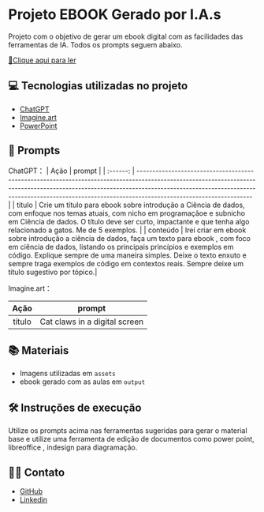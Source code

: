 # Projeto EBOOK Gerado por I.A.s

Projeto com o objetivo de gerar um ebook digital com as facilidades das ferramentas de IA. Todos os prompts
seguem abaixo.

<a href="https://github.com/Christian-Matheus/Ebook_com_chatGPT/blob/main/output/Ebook_com_ChatGPT_Christian_Matheus.pdf" title="View PDF now"> 📕Clique aqui para ler</a>

## 💻 Tecnologias utilizadas no projeto

- [ChatGPT](https://chat.openai.com/) 
- [Imagine.art](https://www.imagine.art/)
- [PowerPoint](https://www.microsoft.com/en/microsoft-365/powerpoint)

## 🧠 Prompts


ChatGPT：
|   Ação   | prompt                                                                                                                                                                                                                                                                         |
| :------: | ------------------------------------------------------------------------------------------------------------------------------------------------------------------------------------------------------------------------------------------------------------------------------ |
|  título  | Crie um título para ebook sobre introdução a Ciência de dados, com enfoque nos temas atuais, com nicho em programaçãoe e subnicho em Ciência de dados. O título deve ser curto, impactante e que tenha algo relacionado a gatos. Me de 5 exemplos.                                                        |
| conteúdo | Irei criar em ebook sobre introdução a ciência de dados, faça um texto para ebook , com foco em ciência de dados, listando os principais princípios e exemplos em código. Explique sempre de uma maneira simples. Deixe o texto enxuto e sempre traga exemplos de código em contextos reais. Sempre deixe um título sugestivo por tópico.|

Imagine.art：

|  Ação  | prompt                                                                                 |
| :----: | -------------------------------------------------------------------------------------- |
| título | Cat claws in a digital screen |

## 📚 Materiais

- Imagens utilizadas em `assets`
- ebook gerado com as aulas em `output`

## 🛠️ Instruções de execução

Utilize os prompts acima nas ferramentas sugeridas para gerar o material base e utilize uma ferramenta de edição de documentos como power point, libreoffice , indesign para diagramação.

## 👨‍💻 Contato

- [GitHub](https://github.com/christian-matheus)
- [Linkedin](https://www.linkedin.com/in/christian-matheus-de-paula-melo/)
